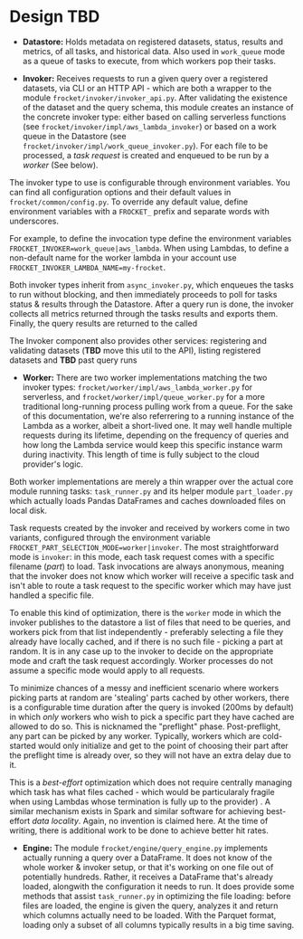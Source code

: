 # Design TBD

* **Datastore:** Holds metadata on registered datasets, status, results and metrics, of all tasks, and historical data. 
Also used in `work_queue` mode as a queue of tasks to execute, from which workers pop their tasks. 

* **Invoker:** Receives requests to run a given query over a registered datasets, via CLI or an HTTP API - which are 
both a wrapper to the  module `frocket/invoker/invoker_api.py`. After validating the existence of the dataset and the query schema, this
module creates an instance of the concrete invoker type: either based on calling serverless functions (see 
`frocket/invoker/impl/aws_lambda_invoker`) or based on a work queue in the Datastore (see `frocket/invoker/impl/work_queue_invoker.py`).
For each file to be processed, a *task request* is created and enqueued to be run by a *worker* (See below).

The invoker type to use is configurable through environment variables. You can find all configuration options and their 
default values in `frocket/common/config.py`. To override any default value, define environment variables with a 
`FROCKET_` prefix and separate words with underscores. 

For example, to define the invocation type define the environment variables `FROCKET_INVOKER=work_queue|aws_lambda`. When
using Lambdas, to define a non-default name for the worker lambda in your account use `FROCKET_INVOKER_LAMBDA_NAME=my-frocket`.

Both invoker types inherit from `async_invoker.py`, which enqueues the tasks to run without blocking, and then immediately 
proceeds to poll for tasks status & results through the Datastore. 
After a query run is done, the invoker collects all metrics returned through the tasks results and exports them.
Finally, the query results are returned to the called

The Invoker component also provides other services: registering and validating datasets (**TBD** move this util to the 
API), listing registered datasets and **TBD** past query runs

* **Worker:** There are two worker implementations matching the two invoker types: `frocket/worker/impl/aws_lambda_worker.py` 
for serverless, and `frocket/worker/impl/queue_worker.py` for a more traditional long-running process pulling work from 
a queue. For the sake of this documentation, we're also referrering to a running instance of the Lambda as a worker, albeit
a short-lived one. It may well handle multiple requests during its lifetime, depending on the frequency of queries and 
how long the Lambda service would keep this specific instance warm during inactivity. This length of time is fully subject 
to the cloud provider's logic.

Both worker implementations are merely a thin wrapper over the actual core module running tasks: `task_runner.py` 
and its helper module `part_loader.py` which actually loads Pandas DataFrames and caches downloaded files on local disk.

Task requests created by the invoker and received by workers come in two variants, configured through the environment variable 
`FROCKET_PART_SELECTION_MODE=worker|invoker`. The most straightforward mode is `invoker`: in this mode, each task request
comes with a specific filename (*part*) to load. Task invocations are always anonymous, meaning that the invoker does not
know which worker will receive a specific task and isn't able to route a task request to the 
specific worker which may have just handled a specific file. 

To enable this kind of optimization, there is the `worker` mode in 
which the invoker publishes to the datastore a list of files that need to be queries, and workers pick from that list 
independently - preferably selecting a file they already have locally cached, and if there is no such file - picking a 
part at random. It is in any case up to the invoker to decide on the appropriate mode and craft the task request 
accordingly. Worker processes do not assume a specific mode would apply to all requests.

To minimize chances of a messy and inefficient scenario where workers picking parts at random are 'stealing' parts cached 
by other workers, there is a configurable time duration after the query is invoked (200ms by default) in which *only* workers who 
wish to pick a specific part they have cached are allowed to do so. This is nicknamed the "preflight" phase. Post-preflight,
any part can be picked by any worker. Typically, workers which are cold-started would only initialize and get to the 
point of choosing their part after the preflight time is already over, so they will not have an extra delay due to it.

This is a *best-effort* optimization which does not require centrally managing which task has what files cached - which 
would be particularaly fragile when using Lambdas whose termination is fully up to the provider) . A similar
mechanism exists in Spark and similar software for achieving best-effort *data locality*. Again, no invention is claimed 
here. At the time of writing, there is additional work to be done to achieve better hit rates.

* **Engine:** The module `frocket/engine/query_engine.py` implements actually running a query over a DataFrame. It does 
not know of the whole worker & invoker setup, or that it's working on one file out of potentially hundreds. Rather, it 
receives a DataFrame that's already loaded, alongwith the configuration it needs to run. It does provide some methods 
that assist `task_runner.py` in optimizing the file loading: before files are loaded, the engine is given the query, 
analyzes it and return which columns actually need to be loaded. With the Parquet format, loading only a subset of all 
columns typically results in a big time saving.
